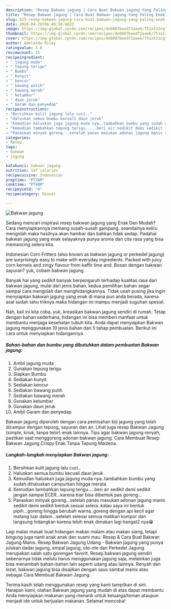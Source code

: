 ```yaml
---
description: "Resep Bakwan jagung | Cara Buat Bakwan jagung Yang Paling Enak"
title: "Resep Bakwan jagung | Cara Buat Bakwan jagung Yang Paling Enak"
slug: 625-resep-bakwan-jagung-cara-buat-bakwan-jagung-yang-paling-enak
date: 2020-04-26T06:40:50.682Z
image: https://img-global.cpcdn.com/recipes/4e0887beed72aae6/751x532cq70/bakwan-jagung-foto-resep-utama.jpg
thumbnail: https://img-global.cpcdn.com/recipes/4e0887beed72aae6/751x532cq70/bakwan-jagung-foto-resep-utama.jpg
cover: https://img-global.cpcdn.com/recipes/4e0887beed72aae6/751x532cq70/bakwan-jagung-foto-resep-utama.jpg
author: Adelaide Riley
ratingvalue: 3.8
reviewcount: 15
recipeingredient:
- " jagung muda"
- " tepung terigu"
- " Bumbu"
- " kunyit"
- " kencur"
- " bawang putih"
- " bawang merah"
- " ketumbar"
- " daun jeruk"
- " Garam dan penyedap"
recipeinstructions:
- "Bersihkan kulit jagung lalu cuci.."
- "Haluskan semua bumbu kecuali daun jeruk"
- "Kemudian haluskan juga jagung muda nya..tambahkan bumbu yang sudah dihaluskan campurkan hingga merata"
- "Kemudian tambahkan tepung terigu.....beri air sedikit demi sedikit jangan sampai ECER...karena biar bisa dibentuk pas goreng..."
- "Panaskan minyak goreng...setelah panas masukan adonan jagung manis sedikit demi sedikit bentuk sesuai selera..kalau saya ini bentuk pipih...goreng hingga berubah warna..goreng dengan api kecil agar matang luar dalam...setelah selesai semua matikan kompor dan langsung hidangkan karena lebih enak dimakan lagi hangat2 nya😁"
categories:
- Resep
tags:
- bakwan
- jagung

katakunci: bakwan jagung 
nutrition: 147 calories
recipecuisine: Indonesian
preptime: "PT26M"
cooktime: "PT40M"
recipeyield: "4"
recipecategory: Dinner

---
```



![Bakwan jagung](https://img-global.cpcdn.com/recipes/4e0887beed72aae6/751x532cq70/bakwan-jagung-foto-resep-utama.jpg)

Sedang mencari inspirasi resep bakwan jagung yang Enak Dan Mudah? Cara menyiapkannya memang susah-susah gampang. seandainya keliru mengolah maka hasilnya akan hambar dan bahkan tidak sedap. Padahal bakwan jagung yang enak selayaknya punya aroma dan cita rasa yang bisa memancing selera kita.

Indonesian Corn Fritters (also known as bakwan jagung or perkedel jagung) are surprisingly easy to make with everyday ingredients. Packed with juicy corn kernels and zingy flavour from kaffir lime and. Bosan dengan bakwan sayuran? yuk, cobain bakwan jagung.

Banyak hal yang sedikit banyak berpengaruh terhadap kualitas rasa dari bakwan jagung, mulai dari jenis bahan, kedua pemilihan bahan segar sampai cara mengolah dan menghidangkannya. Tidak usah pusing jika ingin menyiapkan bakwan jagung yang enak di mana pun anda berada, karena asal sudah tahu triknya maka hidangan ini mampu menjadi suguhan spesial.


Nah, kali ini kita coba, yuk, kreasikan bakwan jagung sendiri di rumah. Tetap dengan bahan sederhana, hidangan ini bisa memberi manfaat untuk membantu menjaga kesehatan tubuh kita. Anda dapat menyiapkan Bakwan jagung menggunakan 10 jenis bahan dan 5 tahap pembuatan. Berikut ini cara untuk menyiapkan hidangannya.

<!--inarticleads1-->

##### Bahan-bahan dan bumbu yang dibutuhkan dalam pembuatan Bakwan jagung:

1. Ambil  jagung muda
1. Gunakan  tepung terigu
1. Siapkan  Bumbu
1. Sediakan  kunyit
1. Sediakan  kencur
1. Sediakan  bawang putih
1. Sediakan  bawang merah
1. Gunakan  ketumbar
1. Gunakan  daun jeruk
1. Ambil  Garam dan penyedap


Bakwan jagung diperoleh dengan cara pemisahan biji jagung yang telah dicampur dengan tepung, sayuran dan air. Lihat juga resep Bakwan Jagung (simple, kriuk, tanpa telor) enak lainnya. Tips agar bakwan jagung renyah, pastikan saat menggoreng adonan bakwan jagung. Cara Membuat Resep Bakwan Jagung Crispy Enak Tanpa Tepung Maizena. 

<!--inarticleads2-->

##### Langkah-langkah menyiapkan Bakwan jagung:

1. Bersihkan kulit jagung lalu cuci..
1. Haluskan semua bumbu kecuali daun jeruk
1. Kemudian haluskan juga jagung muda nya..tambahkan bumbu yang sudah dihaluskan campurkan hingga merata
1. Kemudian tambahkan tepung terigu.....beri air sedikit demi sedikit jangan sampai ECER...karena biar bisa dibentuk pas goreng...
1. Panaskan minyak goreng...setelah panas masukan adonan jagung manis sedikit demi sedikit bentuk sesuai selera..kalau saya ini bentuk pipih...goreng hingga berubah warna..goreng dengan api kecil agar matang luar dalam...setelah selesai semua matikan kompor dan langsung hidangkan karena lebih enak dimakan lagi hangat2 nya😁


Lagi malas masak buat hidangan makan malam atau makan siang, tetapi bingung juga nanti anak anak dan suami mau. Resep &amp; Cara Buat Bakwan Jagung Manis. Resep Bakwan Jagung Udang - Bakwan jagung yang punya julukan dadar jagung, empal jagung, ote-ote dan Perkedel Jagung merupakan salah satu gorengan favorit. Resep bakwan jagung sendiri sebenarnya tidak melulu harus menggunakan jagung saja, melainkan juga bisa menambah bahan-bahan lain seperti udang atau lainnya. Renyah dan lezat, bakwan jagung bisa disajikan dengan saus sambal manis atau sebagai Cara Membuat Bakwan Jagung. 

Terima kasih telah menggunakan resep yang kami tampilkan di sini. Harapan kami, olahan Bakwan jagung yang mudah di atas dapat membantu Anda menyiapkan makanan yang menarik untuk keluarga/teman ataupun menjadi ide untuk berjualan makanan. Selamat mencoba!
